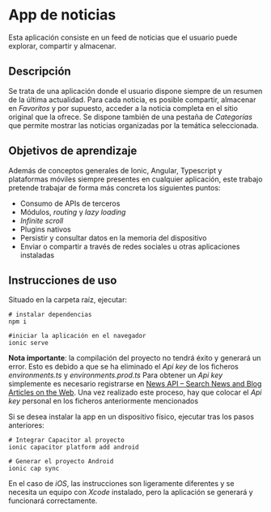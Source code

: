 ﻿# App de noticias

Esta aplicación consiste en un feed de noticias que el usuario puede explorar, compartir y almacenar.

## Descripción
Se trata de una aplicación donde el usuario dispone siempre de un resumen de la última actualidad. Para cada noticia, es posible compartir, almacenar en *Favoritos* y por supuesto, acceder a la noticia completa en el sitio original que la ofrece.
Se dispone también de una pestaña de *Categorías* que permite mostrar las noticias organizadas por la temática seleccionada.

## Objetivos de aprendizaje
Además de conceptos generales de Ionic, Angular, Typescript y plataformas móviles siempre presentes en cualquier aplicación, este trabajo pretende trabajar de forma más concreta los siguientes puntos:
* Consumo de APIs de terceros
* Módulos, *routing* y *lazy loading*
* *Infinite scroll*
* Plugins nativos
* Persistir y consultar datos en la memoria del dispositivo
* Enviar o compartir a través de redes sociales u otras aplicaciones instaladas

## Instrucciones de uso

Situado en la carpeta raíz, ejecutar:
```
# instalar dependencias
npm i

#iniciar la aplicación en el navegador
ionic serve
```
**Nota importante**: la compilación del proyecto no tendrá éxito y generará un error. Esto es debido a que se ha eliminado el *Api key* de los ficheros *environments.ts* y *environments.prod.ts*
Para obtener un *Api key* simplemente es necesario registrarse en [News API – Search News and Blog Articles on the Web](https://newsapi.org/). Una vez realizado este proceso, hay que colocar el *Api key* personal en los ficheros anteriormente mencionados

Si se desea instalar la app en un dispositivo físico, ejecutar tras los pasos anteriores:
```
# Integrar Capacitor al proyecto
ionic capacitor platform add android

# Generar el proyecto Android
ionic cap sync
```
En el caso de *iOS*, las instrucciones son ligeramente diferentes y se necesita un equipo con *Xcode* instalado, pero la aplicación se generará y funcionará correctamente.
